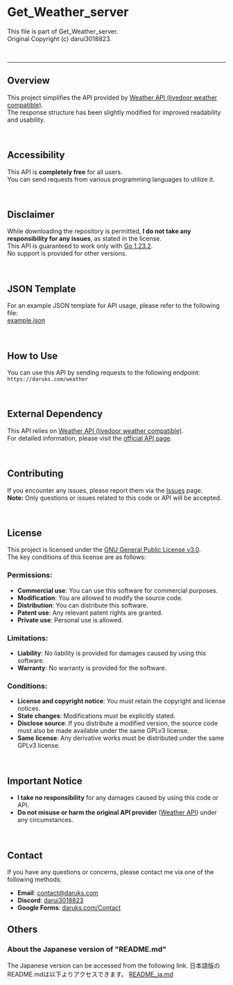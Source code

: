 # Get_Weather_server

This file is part of Get_Weather_server.  
Original Copyright (c) darui3018823.

<br>

---



## Overview

This project simplifies the API provided by [Weather API (livedoor weather compatible)](https://weather.tsukumijima.net/).  
The response structure has been slightly modified for improved readability and usability.

<br>

## Accessibility

This API is **completely free** for all users.  
You can send requests from various programming languages to utilize it.

<br>

## Disclaimer

While downloading the repository is permitted, **I do not take any responsibility for any issues**, as stated in the license.  
This API is guaranteed to work only with [Go 1.23.2](https://pkg.go.dev/golang.org/dl/go1.23.2).  
No support is provided for other versions.

<br>

## JSON Template

For an example JSON template for API usage, please refer to the following file:  
[example.json](https://github.com/darui3018823/Get_Weather_server/blob/main/example.json)

<br>

## How to Use

You can use this API by sending requests to the following endpoint:  
`https://daruks.com/weather`

<br>

## External Dependency

This API relies on [Weather API (livedoor weather compatible)](https://weather.tsukumijima.net/).  
For detailed information, please visit the [official API page](https://weather.tsukumijima.net/).

<br>

## Contributing

If you encounter any issues, please report them via the [Issues](https://github.com/darui3018823/Get_Weather_server/issues) page.  
**Note:** Only questions or issues related to this code or API will be accepted.

<br>

## License

This project is licensed under the [GNU General Public License v3.0](https://github.com/darui3018823/Get_Weather_server/blob/main/LICENSE).  
The key conditions of this license are as follows:

### Permissions:
- **Commercial use**: You can use this software for commercial purposes.
- **Modification**: You are allowed to modify the source code.
- **Distribution**: You can distribute this software.
- **Patent use**: Any relevant patent rights are granted.
- **Private use**: Personal use is allowed.

### Limitations:
- **Liability**: No liability is provided for damages caused by using this software.
- **Warranty**: No warranty is provided for the software.

### Conditions:
- **License and copyright notice**: You must retain the copyright and license notices.
- **State changes**: Modifications must be explicitly stated.
- **Disclose source**: If you distribute a modified version, the source code must also be made available under the same GPLv3 license.
- **Same license**: Any derivative works must be distributed under the same GPLv3 license.

<br>

## Important Notice

- **I take no responsibility** for any damages caused by using this code or API.  
- **Do not misuse or harm the original API provider** ([Weather API](https://weather.tsukumijima.net/)) under any circumstances.

<br>

## Contact

If you have any questions or concerns, please contact me via one of the following methods:

- **Email**: [contact@daruks.com](mailto:contact@daruks.com)  
- **Discord**: [darui3018823](https://discord.com/users/973782871963762698)  
- **Google Forms**: [daruks.com/Contact](https://daruks.com/Contact/)

## Others
### About the Japanese version of "README.md"
The Japanese version can be accessed from the following link.
日本語版のREADME.mdは以下よりアクセスできます。
[README_ja.md](https://github.com/darui3018823/Get_Weather_server/blob/main/README_ja.md)
